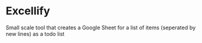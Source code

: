 # Excellify
Small scale tool that creates a Google Sheet for a list of items (seperated by new lines) as a todo list
